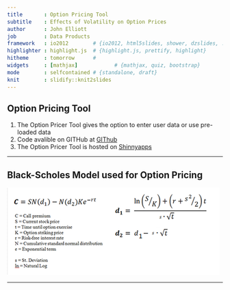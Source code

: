 ```yaml
---
title       : Option Pricing Tool
subtitle    : Effects of Volatility on Option Prices
author      : John Elliott
job         : Data Products
framework   : io2012        # {io2012, html5slides, shower, dzslides, ...}
highlighter : highlight.js  # {highlight.js, prettify, highlight}
hitheme     : tomorrow      # 
widgets     : [mathjax]            # {mathjax, quiz, bootstrap}
mode        : selfcontained # {standalone, draft}
knit        : slidify::knit2slides
---
```


## Option Pricing Tool

1. The Option Pricer Tool gives the option to enter user data or use pre-loaded data
2. Code avalible on GITHub at [GIThub](http://github.com/DrJohnElliott/Option_Pricer.git)
3. The Option Pricer Tool is hosted on [Shinnyapps](http://drjohn.shinyapps.io/Option_Pricer/)

--- 

## Black-Scholes Model used for Option Pricing

![width](blackscholes.png)

---
